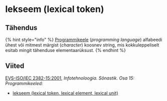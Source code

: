 # lekseem \(lexical token\)

## Tähendus

{% hint style="info" %}
[Programmikeele](programmeerimiskeel-programming-language.md) \(_programming language_\) alfabeedi ühest või mitmest märgist \(_character_\) koosnev string, mis kokkuleppeliselt esitab mingit tähenduse elementaarüksust.
{% endhint %}

## Viited

[EVS-ISO/IEC 2382-15:2001](https://www.evs.ee/et/evs-iso-iec-2382-15-2001), _Infotehnoloogia. Sõnastik. Osa 15: Programmikeeled:_

* [lekseem \(lexical token, lexical element, lexical unit\)](http://www.eki.ee/dict/its/index.cgi?Q=lekseem&F=M&C06=et&C01=1&C10=1)



